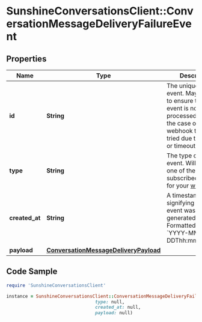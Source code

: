 # SunshineConversationsClient::ConversationMessageDeliveryFailureEvent

## Properties

Name | Type | Description | Notes
------------ | ------------- | ------------- | -------------
**id** | **String** | The unique ID of the event. May be used to ensure that an event is not processed twice in the case of a webhook that is re-tried due to an error or timeout. | [optional] 
**type** | **String** | The type of the event. Will match one of the subscribed triggers for your [webhook](#operation/CreateWebhook). | [optional] 
**created_at** | **String** | A timestamp signifying when the event was generated. Formatted as &#x60;YYYY-MM-DDThh:mm:ss.SSSZ&#x60;. | [optional] 
**payload** | [**ConversationMessageDeliveryPayload**](ConversationMessageDeliveryPayload.md) |  | [optional] 

## Code Sample

```ruby
require 'SunshineConversationsClient'

instance = SunshineConversationsClient::ConversationMessageDeliveryFailureEvent.new(id: null,
                                 type: null,
                                 created_at: null,
                                 payload: null)
```


